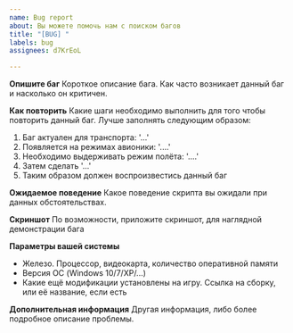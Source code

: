 ```yaml
---
name: Bug report
about: Вы можете помочь нам с поиском багов
title: "[BUG] "
labels: bug
assignees: d7KrEoL

---
```


**Опишите баг**
Короткое описание бага. Как часто возникает данный баг и насколько он критичен.

**Как повторить**
Какие шаги необходимо выполнить для того чтобы повторить данный баг. Лучше заполнять следующим образом:
1. Баг актуален для транспорта: '...'
2. Появляется на режимах авионики: '....'
3. Необходимо выдерживать режим полёта: '....'
4. Затем сделать '...'
5. Таким образом должен воспроизвестись данный баг

**Ожидаемое поведение**
Какое поведение скрипта вы ожидали при данных обстоятельствах.

**Скриншот**
По возможности, приложите скриншот, для наглядной демонстрации бага

**Параметры вашей системы**
 - Железо. Процессор, видеокарта, количество оперативной памяти
 - Версия ОС (Windows 10/7/XP/...)
 - Какие ещё модификации установлены на игру. Ссылка на сборку, или её название, если есть

**Дополнительная информация**
Другая информация, либо более подробное описание проблемы.
